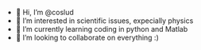- 👋 Hi, I’m @coslud
- 👀 I’m interested in scientific issues, expecially physics
- 🌱 I’m currently learning coding in python and Matlab
- 💞️ I’m looking to collaborate on everything :)


<!---
coslud/coslud is a ✨ special ✨ repository because its `README.md` (this file) appears on your GitHub profile.
You can click the Preview link to take a look at your changes.
--->
